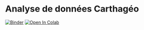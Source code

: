  # Analyse de données Carthagéo

[![Binder](https://mybinder.org/badge_logo.svg)](hhttps://mybinder.org/v2/gh/MBunel/Analyse-de-donnees-Carthageo/HEAD?labpath=TP.ipynb)
[![Open In Colab](https://colab.research.google.com/assets/colab-badge.svg)](https://colab.research.google.com/github/MBunel/Analyse-de-donnees-Carthageo/blob/main/TP.ipynb)

